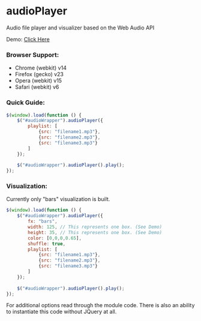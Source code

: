 # audioPlayer

Audio file player and visualizer based on the Web Audio API

Demo: [Click Here](http://www.kovits.com/audio_player)

### Browser Support: 
- Chrome (webkit) v14
- Firefox (gecko) v23
- Opera (webkit) v15
- Safari (webkit) v6

### Quick Guide:
```javascript
$(window).load(function () {
	$("#audioWrapper").audioPlayer({
		playlist: [
			{src: "filename1.mp3"},
			{src: "filename2.mp3"},
			{src: "filename3.mp3"}
		]
	});
	
	$("#audioWrapper").audioPlayer().play();
});
```

### Visualization:
Currently only "bars" visualization is built.
```javascript
$(window).load(function () {
	$("#audioWrapper").audioPlayer({
		fx: "bars",
		width: 125, // This represents one box. (See Demo)
		height: 35, // This represents one box. (See Demo)
		color: [0,0,0,0.65],
		shuffle: true,
		playlist: [
			{src: "filename1.mp3"},
			{src: "filename2.mp3"},
			{src: "filename3.mp3"}
		]
	});
	
	$("#audioWrapper").audioPlayer().play();
});
```

For additional options read through the module code.
There is also an ability to instantiate this code without JQuery at all.
